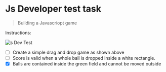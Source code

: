 # Js Developer test task

> Building a Javascriopt game

Instructions:

![s Dev Test](./Web-1920–1.png "Js Dev Test")

- [ ] Create a simple drag and drop game as shown above
- [ ] Score is valid when a whole ball is dropped inside a white rectangle.
- [x] Balls are contained inside the green field and cannot be moved outside
